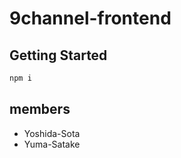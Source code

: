 # 9channel-frontend

## Getting Started

```zsh
npm i
```

## members

- Yoshida-Sota
- Yuma-Satake
